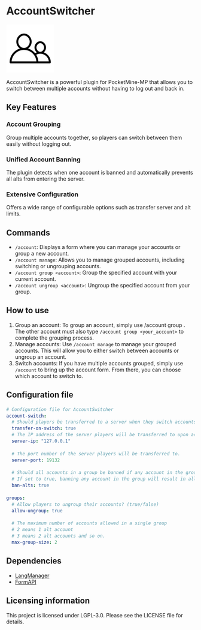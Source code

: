 # AccountSwitcher

![](https://github.com/matiasdamiandelsolar/AccountSwitcher/blob/main/icon.png)

AccountSwitcher is a powerful plugin for PocketMine-MP that allows you to switch between multiple accounts without having to log out and back in.

## Key Features

### Account Grouping
Group multiple accounts together, so players can switch between them easily without logging out.

### Unified Account Banning
The plugin detects when one account is banned and automatically prevents all alts from entering the server.
### Extensive Configuration
Offers a wide range of configurable options such as transfer server and alt limits.

## Commands
- `/account`: Displays a form where you can manage your accounts or group a new account.
- `/account manage`: Allows you to manage grouped accounts, including switching or ungrouping accounts.
- `/account group <account>`: Group the specified account with your current account.
- `/account ungroup <account>`: Ungroup the specified account from your group.

## How to use
1. Group an account: To group an account, simply use /account group <account>. The other account must also type `/account group <your_account>` to complete the grouping process.
2. Manage accounts: Use `/account manage` to manage your grouped accounts. This will allow you to either switch between accounts or ungroup an account.
3. Switch accounts: If you have multiple accounts grouped, simply use `/account` to bring up the account form. From there, you can choose which account to switch to.


## Configuration file
```yml
# Configuration file for AccountSwitcher
account-switch:
  # Should players be transferred to a server when they switch accounts? (true/false)
  transfer-on-switch: true
  # The IP address of the server players will be transferred to upon account switch.
  server-ip: "127.0.0.1"

  # The port number of the server players will be transferred to.
  server-port: 19132

  # Should all accounts in a group be banned if any account in the group is banned? (true/false)
  # If set to true, banning any account in the group will result in all accounts being banned.
  ban-alts: true

groups:
  # Allow players to ungroup their accounts? (true/false)
  allow-ungroup: true

  # The maximum number of accounts allowed in a single group
  # 2 means 1 alt account
  # 3 means 2 alt accounts and so on.
  max-group-size: 2
```

## Dependencies
- [LangManager](https://github.com/matiasdamiandelsolar/LangManager)
- [FormAPI](https://github.com/jojoe77777/FormAPI)

## Licensing information
This project is licensed under LGPL-3.0. Please see the LICENSE file for details.